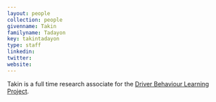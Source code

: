 ```yaml
---
layout: people
collection: people
givenname: Takin
familyname: Tadayon
key: takintadayon
type: staff
linkedin:
twitter:
website: 
---
```

Takin is a full time research associate for the [Driver Behaviour Learning Project](/projects/dbl/).


